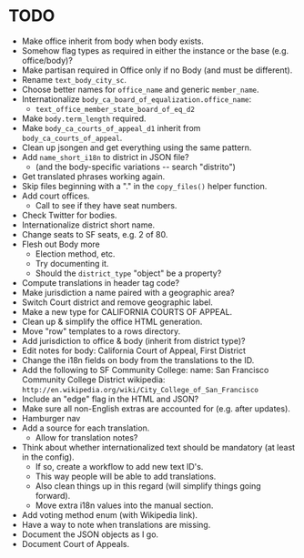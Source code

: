 TODO
====

* Make office inherit from body when body exists.
* Somehow flag types as required in either the instance or the base
  (e.g. office/body)?
* Make partisan required in Office only if no Body (and must be different).
* Rename `text_body_city_sc`.
* Choose better names for `office_name` and generic `member_name`.
* Internationalize `body_ca_board_of_equalization.office_name`:
  - `text_office_member_state_board_of_eq_d2`
* Make `body.term_length` required.
* Make `body_ca_courts_of_appeal_d1` inherit from `body_ca_courts_of_appeal`.
* Clean up jsongen and get everything using the same pattern.
* Add `name_short_i18n` to district in JSON file?
  - (and the body-specific variations -- search "distrito")
* Get translated phrases working again.
* Skip files beginning with a "." in the `copy_files()` helper function.
* Add court offices.
  - Call to see if they have seat numbers.
* Check Twitter for bodies.
* Internationalize district short name.
* Change seats to SF seats, e.g. 2 of 80.
* Flesh out Body more
  - Election method, etc.
  - Try documenting it.
  - Should the `district_type` "object" be a property?
* Compute translations in header tag code?
* Make jurisdiction a name paired with a geographic area?
* Switch Court district and remove geographic label.
* Make a new type for CALIFORNIA COURTS OF APPEAL.
* Clean up & simplify the office HTML generation.
* Move "row" templates to a rows directory.
* Add jurisdiction to office & body (inherit from district type)?
* Edit notes for body: California Court of Appeal, First District
* Change the i18n fields on body from the translations to the ID.
* Add the following to SF Community College:
    name: San Francisco Community College District
    wikipedia: `http://en.wikipedia.org/wiki/City_College_of_San_Francisco`
* Include an "edge" flag in the HTML and JSON?
* Make sure all non-English extras are accounted for (e.g. after updates).
* Hamburger nav
* Add a source for each translation.
  - Allow for translation notes?
* Think about whether internationalized text should be mandatory
  (at least in the config).
  - If so, create a workflow to add new text ID's.
  - This way people will be able to add translations.
  - Also clean things up in this regard (will simplify things going forward).
  - Move extra i18n values into the manual section.
* Add voting method enum (with Wikipedia link).
* Have a way to note when translations are missing.
* Document the JSON objects as I go.
* Document Court of Appeals.
